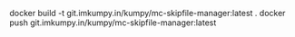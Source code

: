 docker build -t git.imkumpy.in/kumpy/mc-skipfile-manager:latest .
docker push git.imkumpy.in/kumpy/mc-skipfile-manager:latest
